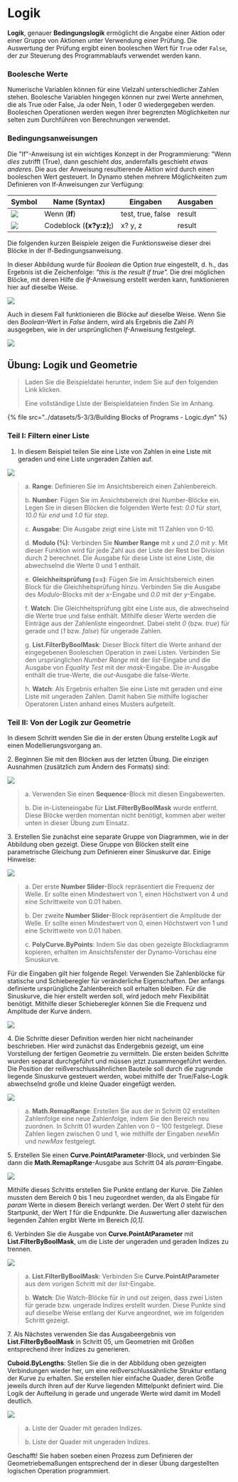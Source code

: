 # Logik

**Logik**, genauer **Bedingungslogik** ermöglicht die Angabe einer Aktion oder einer Gruppe von Aktionen unter Verwendung einer Prüfung. Die Auswertung der Prüfung ergibt einen booleschen Wert für `True` oder `False`, der zur Steuerung des Programmablaufs verwendet werden kann.

### Boolesche Werte

Numerische Variablen können für eine Vielzahl unterschiedlicher Zahlen stehen. Boolesche Variablen hingegen können nur zwei Werte annehmen, die als True oder False, Ja oder Nein, 1 oder 0 wiedergegeben werden. Booleschen Operationen werden wegen ihrer begrenzten Möglichkeiten nur selten zum Durchführen von Berechnungen verwendet.

### Bedingungsanweisungen

Die "If"-Anweisung ist ein wichtiges Konzept in der Programmierung: "Wenn _dies_ zutrifft (True), dann geschieht _das_, andernfalls geschieht _etwas anderes_. Die aus der Anweisung resultierende Aktion wird durch einen booleschen Wert gesteuert. In Dynamo stehen mehrere Möglichkeiten zum Definieren von If-Anweisungen zur Verfügung:

| Symbol                                             | Name (Syntax)             | Eingaben            | Ausgaben |
| ------------------------------------------------ | ------------------------- | ----------------- | ------- |
| ![](../images/5-1/If.jpg)                        | Wenn (**If**)               | test, true, false | result  |
| ![](<../images/5-1/CodeBlock(1)(1) (1) (1).jpg>) | Codeblock (**(x?y:z);**) | x? y, z           | result  |

Die folgenden kurzen Beispiele zeigen die Funktionsweise dieser drei Blöcke in der If-Bedingungsanweisung.

In dieser Abbildung wurde für _Boolean_ die Option _true_ eingestellt, d. h., das Ergebnis ist die Zeichenfolge: _"this is the result if true"._ Die drei möglichen Blöcke, mit deren Hilfe die _If_-Anweisung erstellt werden kann, funktionieren hier auf dieselbe Weise.

![](../images/5-3/3/logic-conditionalstatements01false.jpg)

Auch in diesem Fall funktionieren die Blöcke auf dieselbe Weise. Wenn Sie den _Boolean_-Wert in _False_ ändern, wird als Ergebnis die Zahl _Pi_ ausgegeben, wie in der ursprünglichen _If_-Anweisung festgelegt.

![](../images/5-3/3/logic-conditionalstatements02true.jpg)

## Übung: Logik und Geometrie

> Laden Sie die Beispieldatei herunter, indem Sie auf den folgenden Link klicken.
>
> Eine vollständige Liste der Beispieldateien finden Sie im Anhang.

{% file src="../datasets/5-3/3/Building Blocks of Programs - Logic.dyn" %}

### Teil I: Filtern einer Liste

1. In diesem Beispiel teilen Sie eine Liste von Zahlen in eine Liste mit geraden und eine Liste ungeraden Zahlen auf.

![](../images/5-3/3/logic-exercisepartI-01.jpg)

> a. **Range**: Definieren Sie im Ansichtsbereich einen Zahlenbereich.
>
> b. **Number**: Fügen Sie im Ansichtsbereich drei Number-Blöcke ein. Legen Sie in diesen Blöcken die folgenden Werte fest: _0.0_ für _start_, _10.0_ für _end_ und _1.0_ für _step_.
>
> c. **Ausgabe**: Die Ausgabe zeigt eine Liste mit 11 Zahlen von 0-10.
>
> d. **Modulo (%)**: Verbinden Sie **Number Range** mit _x_ und _2.0_ mit _y_. Mit dieser Funktion wird für jede Zahl aus der Liste der Rest bei Division durch 2 berechnet. Die Ausgabe für diese Liste ist eine Liste, die abwechselnd die Werte 0 und 1 enthält.
>
> e. **Gleichheitsprüfung (==)**: Fügen Sie im Ansichtsbereich einen Block für die Gleichheitsprüfung hinzu. Verbinden Sie die Ausgabe des _Modulo_-Blocks mit der _x_-Eingabe und _0.0_ mit der _y_-Eingabe.
>
> f. **Watch**: Die Gleichheitsprüfung gibt eine Liste aus, die abwechselnd die Werte true und false enthält. Mithilfe dieser Werte werden die Einträge aus der Zahlenliste eingeordnet. Dabei steht _0_ (bzw. _true_) für gerade und (_1_ bzw. _false_) für ungerade Zahlen.
>
> g. **List.FilterByBoolMask**: Dieser Block filtert die Werte anhand der eingegebenen Booleschen Operation in zwei Listen. Verbinden Sie den ursprünglichen _Number Range_ mit der _list_-Eingabe und die Ausgabe von _Equality Test_ mit der _mask_-Eingabe. Die _in_-Ausgabe enthält die true-Werte, die _out_-Ausgabe die false-Werte.
>
> h. **Watch**: Als Ergebnis erhalten Sie eine Liste mit geraden und eine Liste mit ungeraden Zahlen. Damit haben Sie mithilfe logischer Operatoren Listen anhand eines Musters aufgeteilt.

### Teil II: Von der Logik zur Geometrie

In diesem Schritt wenden Sie die in der ersten Übung erstellte Logik auf einen Modellierungsvorgang an.

2\. Beginnen Sie mit den Blöcken aus der letzten Übung. Die einzigen Ausnahmen (zusätzlich zum Ändern des Formats) sind:

![](../images/5-3/3/logic-exercisepartII-01.jpg)

> a. Verwenden Sie einen **Sequence**-Block mit diesen Eingabewerten.
>
> b. Die in-Listeneingabe für **List.FilterByBoolMask** wurde entfernt. Diese Blöcke werden momentan nicht benötigt, kommen aber weiter unten in dieser Übung zum Einsatz.

3\. Erstellen Sie zunächst eine separate Gruppe von Diagrammen, wie in der Abbildung oben gezeigt. Diese Gruppe von Blöcken stellt eine parametrische Gleichung zum Definieren einer Sinuskurve dar. Einige Hinweise:

![](../images/5-3/3/logic-exercisepartII-02.jpg)

> a. Der erste **Number Slider**-Block repräsentiert die Frequenz der Welle. Er sollte einen Mindestwert von 1, einen Höchstwert von 4 und eine Schrittweite von 0.01 haben.
>
> b. Der zweite **Number Slider**-Block repräsentiert die Amplitude der Welle. Er sollte einen Mindestwert von 0, einen Höchstwert von 1 und eine Schrittweite von 0.01 haben.
>
> c. **PolyCurve.ByPoints**: Indem Sie das oben gezeigte Blockdiagramm kopieren, erhalten im Ansichtsfenster der Dynamo-Vorschau eine Sinuskurve.

Für die Eingaben gilt hier folgende Regel: Verwenden Sie Zahlenblöcke für statische und Schieberegler für veränderliche Eigenschaften. Der anfangs definierte ursprüngliche Zahlenbereich soll erhalten bleiben. Für die Sinuskurve, die hier erstellt werden soll, wird jedoch mehr Flexibilität benötigt. Mithilfe dieser Schieberegler können Sie die Frequenz und Amplitude der Kurve ändern.

![](../images/5-3/3/logic-exercisepartII-03.gif)

4\. Die Schritte dieser Definition werden hier nicht nacheinander beschrieben. Hier wird zunächst das Endergebnis gezeigt, um eine Vorstellung der fertigen Geometrie zu vermitteln. Die ersten beiden Schritte wurden separat durchgeführt und müssen jetzt zusammengeführt werden. Die Position der reißverschlussähnlichen Bauteile soll durch die zugrunde liegende Sinuskurve gesteuert werden, wobei mithilfe der True/False-Logik abwechselnd große und kleine Quader eingefügt werden.

![](../images/5-3/3/logic-exercisepartII-04.jpg)

> a. **Math.RemapRange**: Erstellen Sie aus der in Schritt 02 erstellten Zahlenfolge eine neue Zahlenfolge, indem Sie den Bereich neu zuordnen. In Schritt 01 wurden Zahlen von 0 – 100 festgelegt. Diese Zahlen liegen zwischen 0 und 1, wie mithilfe der Eingaben _newMin_ und _newMax_ festgelegt.

5\. Erstellen Sie einen **Curve.PointAtParameter**-Block, und verbinden Sie dann die **Math.RemapRange**-Ausgabe aus Schritt 04 als _param_-Eingabe.

![](../images/5-3/3/logic-exercisepartII-05.jpg)

Mithilfe dieses Schritts erstellen Sie Punkte entlang der Kurve. Die Zahlen mussten dem Bereich 0 bis 1 neu zugeordnet werden, da als Eingabe für _param_ Werte in diesem Bereich verlangt werden. Der Wert _0_ steht für den Startpunkt, der Wert _1_ für die Endpunkte. Die Auswertung aller dazwischen liegenden Zahlen ergibt Werte im Bereich _[0,1]_.

6\. Verbinden Sie die Ausgabe von **Curve.PointAtParameter** mit **List.FilterByBoolMask**, um die Liste der ungeraden und geraden Indizes zu trennen.

![](../images/5-3/3/logic-exercisepartII-06.jpg)

> a. **List.FilterByBoolMask**: Verbinden Sie **Curve.PointAtParameter** aus dem vorigen Schritt mit der _list_-Eingabe.
>
> b. **Watch**: Die Watch-Blöcke für _in_ und _out_ zeigen, dass zwei Listen für gerade bzw. ungerade Indizes erstellt wurden. Diese Punkte sind auf dieselbe Weise entlang der Kurve angeordnet, wie im folgenden Schritt gezeigt.

7\. Als Nächstes verwenden Sie das Ausgabeergebnis von **List.FilterByBoolMask** in Schritt 05, um Geometrien mit Größen entsprechend ihrer Indizes zu generieren.

**Cuboid.ByLengths**: Stellen Sie die in der Abbildung oben gezeigten Verbindungen wieder her, um eine reißverschlussähnliche Struktur entlang der Kurve zu erhalten. Sie erstellen hier einfache Quader, deren Größe jeweils durch ihren auf der Kurve liegenden Mittelpunkt definiert wird. Die Logik der Aufteilung in gerade und ungerade Werte wird damit im Modell deutlich.

![](../images/5-3/3/logic-exercisepartII-07.jpg)

> a. Liste der Quader mit geraden Indizes.
>
> b. Liste der Quader mit ungeraden Indizes.

Geschafft! Sie haben soeben einen Prozess zum Definieren der Geometriebemaßungen entsprechend der in dieser Übung dargestellten logischen Operation programmiert.

